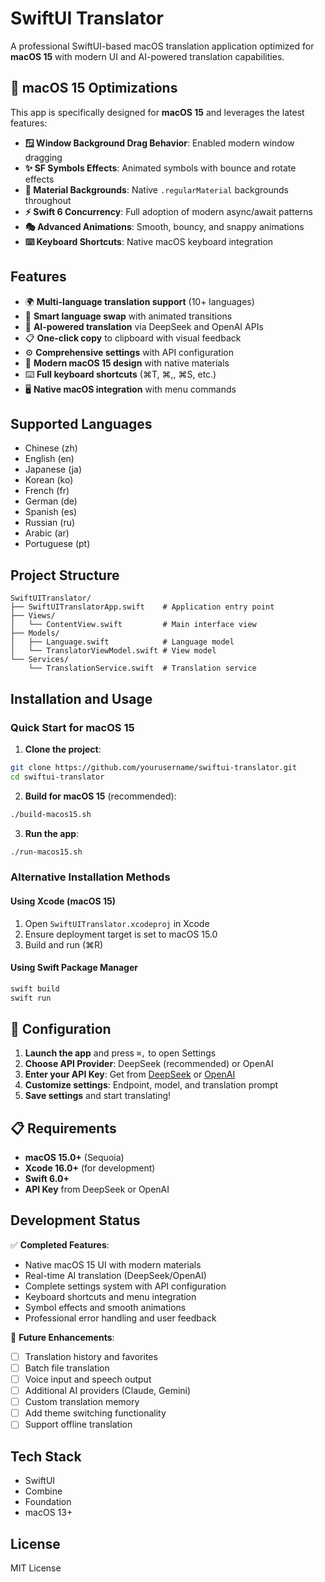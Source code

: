 # SwiftUI Translator

A professional SwiftUI-based macOS translation application optimized for **macOS 15** with modern UI and AI-powered translation capabilities.

## 🎯 macOS 15 Optimizations

This app is specifically designed for **macOS 15** and leverages the latest features:

- **🪟 Window Background Drag Behavior**: Enabled modern window dragging
- **✨ SF Symbols Effects**: Animated symbols with bounce and rotate effects
- **🎨 Material Backgrounds**: Native `.regularMaterial` backgrounds throughout
- **⚡ Swift 6 Concurrency**: Full adoption of modern async/await patterns
- **🎭 Advanced Animations**: Smooth, bouncy, and snappy animations
- **⌨️ Keyboard Shortcuts**: Native macOS keyboard integration

## Features

- 🌍 **Multi-language translation support** (10+ languages)
- 🔄 **Smart language swap** with animated transitions
- 🤖 **AI-powered translation** via DeepSeek and OpenAI APIs
- 📋 **One-click copy** to clipboard with visual feedback
- ⚙️ **Comprehensive settings** with API configuration
- 🎨 **Modern macOS 15 design** with native materials
- ⌨️ **Full keyboard shortcuts** (⌘T, ⌘,, ⌘S, etc.)
- 🖥️ **Native macOS integration** with menu commands

## Supported Languages

- Chinese (zh)
- English (en)
- Japanese (ja)
- Korean (ko)
- French (fr)
- German (de)
- Spanish (es)
- Russian (ru)
- Arabic (ar)
- Portuguese (pt)

## Project Structure

```
SwiftUITranslator/
├── SwiftUITranslatorApp.swift    # Application entry point
├── Views/
│   └── ContentView.swift         # Main interface view
├── Models/
│   ├── Language.swift            # Language model
│   └── TranslatorViewModel.swift # View model
└── Services/
    └── TranslationService.swift  # Translation service
```

## Installation and Usage

### Quick Start for macOS 15

1. **Clone the project**:
```bash
git clone https://github.com/yourusername/swiftui-translator.git
cd swiftui-translator
```

2. **Build for macOS 15** (recommended):
```bash
./build-macos15.sh
```

3. **Run the app**:
```bash
./run-macos15.sh
```

### Alternative Installation Methods

#### Using Xcode (macOS 15)
1. Open `SwiftUITranslator.xcodeproj` in Xcode
2. Ensure deployment target is set to macOS 15.0
3. Build and run (⌘R)

#### Using Swift Package Manager
```bash
swift build
swift run
```

## 🔧 Configuration

1. **Launch the app** and press `⌘,` to open Settings
2. **Choose API Provider**: DeepSeek (recommended) or OpenAI
3. **Enter your API Key**: Get from [DeepSeek](https://platform.deepseek.com/) or [OpenAI](https://platform.openai.com/)
4. **Customize settings**: Endpoint, model, and translation prompt
5. **Save settings** and start translating!

## 📋 Requirements

- **macOS 15.0+** (Sequoia)
- **Xcode 16.0+** (for development)
- **Swift 6.0+**
- **API Key** from DeepSeek or OpenAI

## Development Status

✅ **Completed Features**:
- Native macOS 15 UI with modern materials
- Real-time AI translation (DeepSeek/OpenAI)
- Complete settings system with API configuration  
- Keyboard shortcuts and menu integration
- Symbol effects and smooth animations
- Professional error handling and user feedback

🚀 **Future Enhancements**:
- [ ] Translation history and favorites
- [ ] Batch file translation
- [ ] Voice input and speech output  
- [ ] Additional AI providers (Claude, Gemini)
- [ ] Custom translation memory
- [ ] Add theme switching functionality
- [ ] Support offline translation

## Tech Stack

- SwiftUI
- Combine
- Foundation
- macOS 13+

## License

MIT License